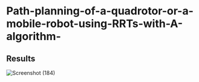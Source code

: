 # Path-planning-of-a-quadrotor-or-a-mobile-robot-using-RRTs-with-A-algorithm-
## Results 
![Screenshot (184)](https://user-images.githubusercontent.com/67323988/100338136-373ee700-2ffe-11eb-8bd8-effdd3a1f10f.png)
